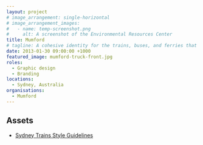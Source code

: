 ```yaml
---
layout: project
# image_arrangement: single-horizontal
# image_arrangement_images:
#   - name: temp-screenshot.png
#     alt: A screenshot of the Environmental Resources Center
title: Mumford
# tagline: A cohesive identity for the trains, buses, and ferries that connect Sydney's diverse geography.
date: 2013-01-30 09:00:00 +1000
featured_image: mumford-truck-front.jpg
roles:
  - Graphic design
  - Branding
locations:
  - Sydney, Australia
organisations:
  - Mumford
---
```


## Assets

- <a href="{% link assets/projects/syd/syd-trains-style-guide.pdf %}">Sydney Trains Style Guidelines</a>